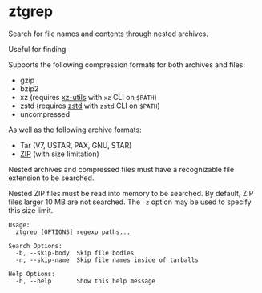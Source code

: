 # ztgrep

Search for file names and contents through nested archives.

Useful for finding 

Supports the following compression formats for both archives and files:
- gzip
- bzip2
- xz (requires [xz-utils](https://tukaani.org/xz/) with `xz` CLI on `$PATH`)
- zstd (requires [zstd](https://github.com/facebook/zstd) with `zstd` CLI on `$PATH`)
- uncompressed

As well as the following archive formats:
- Tar (V7, USTAR, PAX, GNU, STAR)
- [ZIP](https://en.wikipedia.org/wiki/ZIP_(file_format)) (with size limitation)

Nested archives and compressed files must have a recognizable file extension to be searched.

Nested ZIP files must be read into memory to be searched.
By default, ZIP files larger 10 MB are not searched.
The `-z` option may be used to specify this size limit.

```
Usage:
  ztgrep [OPTIONS] regexp paths...

Search Options:
  -b, --skip-body  Skip file bodies
  -n, --skip-name  Skip file names inside of tarballs

Help Options:
  -h, --help       Show this help message
```
